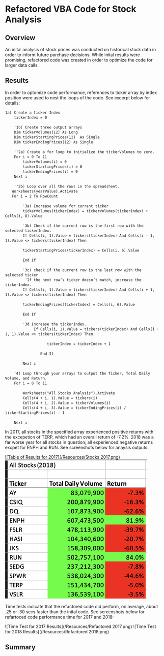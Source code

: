 # Refactored VBA Code for Stock Analysis

## Overview
An inital analysis of stock prices was conducted on historical stock data in order to inform future purchase decisions.  While inital results were promising, refactored code was created in order to optimize the code for larger data calls.  

## Results
In order to optomize code performance, references to ticker array by index position were used to nest the loops of the code.  See excerpt below for details:

```
1a) Create a ticker Index
    tickerIndex = 0

    '1b) Create three output arrays
    Dim tickerVolumes(12) As Long
    Dim tickerStartingPrices(12)  As Single
    Dim tickerEndingPrices(12) As Single
    
    ''2a) Create a for loop to initialize the tickerVolumes to zero.
    For i = 0 To 11
        tickerVolumes(i) = 0
        tickerStartingPrices(i) = 0
        tickerEndingPrices(i) = 0
    Next i
    
    ''2b) Loop over all the rows in the spreadsheet.
   Worksheets(yearValue).Activate
   For i = 2 To RowCount
    
        '3a) Increase volume for current ticker
        tickerVolumes(tickerIndex) = tickerVolumes(tickerIndex) + Cells(i, 8).Value
        
        '3b) Check if the current row is the first row with the selected tickerIndex.
        If Cells(i, 1).Value = tickers(tickerIndex) And Cells(i - 1, 1).Value <> tickers(tickerIndex) Then

        tickerStartingPrices(tickerIndex) = Cells(i, 6).Value

        End If
        
        '3c) check if the current row is the last row with the selected ticker
         'If the next row’s ticker doesn’t match, increase the tickerIndex.
        If Cells(i, 1).Value = tickers(tickerIndex) And Cells(i + 1, 1).Value <> tickers(tickerIndex) Then

        tickerEndingPrices(tickerIndex) = Cells(i, 6).Value
        
        End If
        
        '3d Increase the tickerIndex.
             If Cells(i, 1).Value = tickers(tickerIndex) And Cells(i + 1, 1).Value <> tickers(tickerIndex) Then

                   tickerIndex = tickerIndex + 1
        
                End If
            
        Next i
    
    '4) Loop through your arrays to output the Ticker, Total Daily Volume, and Return.
    For i = 0 To 11
        
        Worksheets("All Stocks Analysis").Activate
        Cells(4 + i, 1).Value = tickers(i)
        Cells(4 + i, 2).Value = tickerVolumes(i)
        Cells(4 + i, 3).Value = tickerEndingPrices(i) / tickerStartingPrices(i) - 1
        
    Next i
```

In 2017, all stocks in the specified array experienced positive returns with the excepetion of TERP, which had an overall return of -7.2%.  2018 was a far worse year for all stocks in question; all experienced negative returns excpet for ENPH and RUN.  See screenshots below for anaysis outputs:

![Table of Results for 2017](/Resources/Stocks 2017.png)
![Table of Results for 2018](/Resources/Stocks2018.png)

Time tests indicate that the refactored code did perform, on average, about .25 or .30 secs faster than the inital code.  See screenshots below for refartoced code performance time for 2017 and 2018:

![Time Test for 2017 Results](/Resources/Refactored 2017.png)
![Time Test for 2018 Results](/Resources/Refactored 2018.png)

## Summary




